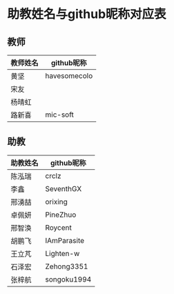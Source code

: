 # 助教姓名与github昵称对应表

## 教师
| 教师姓名 | github昵称   |
|----------|--------------|
| 黄坚     | havesomecolo |
| 宋友     |              |
| 杨晴虹   |              |
| 路新喜   | mic-soft     |
	
## 助教
| 助教姓名 | github昵称  |
|----------|-------------|
| 陈泓瑞   | crclz       |
| 李鑫     | SeventhGX   |
| 邢湧喆   | orixing     |
| 卓佩妍   | PineZhuo    |
| 邢智涣   | Roycent     |
| 胡鹏飞   | IAmParasite |
| 王立芃   | Lighten-w   |
| 石泽宏   | Zehong3351  |
| 张梓航   | songoku1994 |